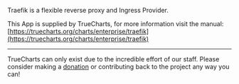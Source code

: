Traefik is a flexible reverse proxy and Ingress Provider.

This App is supplied by TrueCharts, for more information visit the manual: [https://truecharts.org/charts/enterprise/traefik](https://truecharts.org/charts/enterprise/traefik)

---

TrueCharts can only exist due to the incredible effort of our staff.
Please consider making a [donation](https://truecharts.org/sponsor) or contributing back to the project any way you can!
